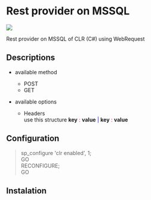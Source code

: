 # Rest provider on MSSQL

![](https://www.handybackup.net/images/icons/mssql-backup.png)

Rest provider on MSSQL of CLR (C#) using WebRequest
## Descriptions
- available method 
  - POST
  - GET

- available options
  - Headers <br>
    use this structure <b>key</b> <span style='color:red'> : </span>  <b>value</b> <font color="blue"> | </font> <b>key</b> <span style='color:red'> : </span>  <b>value</b>


## Configuration
<blockquote>
sp_configure 'clr enabled', 1;<br>
GO<br>
RECONFIGURE;<br>
GO<br>
</blockquote>

## Instalation
